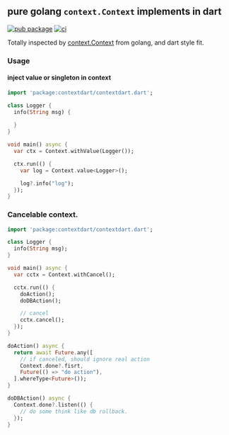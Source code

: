 ## pure golang `context.Context` implements in dart

[![pub package](https://img.shields.io/pub/v/contextdart.svg)](https://pub.dev/packages/contextdart)
[![ci](https://github.com/v42one/contextdart/actions/workflows/ci.yaml/badge.svg)](https://github.com/v42one/contextdart/actions/workflows/ci.yaml)

Totally inspected by [context.Context](https://pkg.go.dev/context) from golang, and dart style fit.

### Usage

#### inject value or singleton in context

```dart
import 'package:contextdart/contextdart.dart';

class Logger {
  info(String msg) {
    
  }
}

void main() async {
  var ctx = Context.withValue(Logger());

  ctx.run(() {
    var log = Context.value<Logger>();

    log?.info("log");
  });
}
```

### Cancelable context.

```dart
import 'package:contextdart/contextdart.dart';

class Logger {
  info(String msg);
}

void main() async {
  var cctx = Context.withCancel();

  cctx.run(() {
    doAction();
    doDBAction();

    // cancel 
    cctx.cancel();
  });
}

doAction() async {
  return await Future.any([
    // if canceled, should ignore real action
    Context.done?.fisrt,
    Future(() => "do action"),
  ].whereType<Future>());
}

doDBAction() async {
  Context.done?.listen(() {
    // do some think like db rollback.
  });
}
```